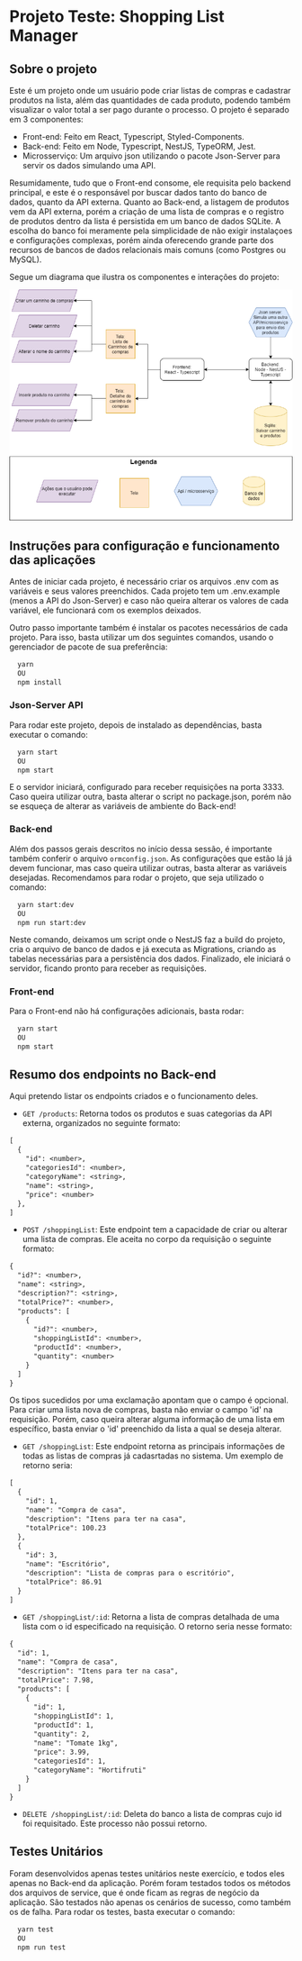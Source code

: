 # Projeto Teste: Shopping List Manager

## Sobre o projeto
Este é um projeto onde um usuário pode criar listas de compras e cadastrar produtos na lista, além das quantidades de cada produto, podendo também visualizar o valor total a ser pago durante o processo.
O projeto é separado em 3 componentes:
* Front-end: Feito em React, Typescript, Styled-Components.
* Back-end: Feito em Node, Typescript, NestJS, TypeORM, Jest.
* Microsserviço: Um arquivo json utilizando o pacote Json-Server para servir os dados simulando uma API.

Resumidamente, tudo que o Front-end consome, ele requisita pelo backend principal, e este é o responsável por buscar dados tanto do banco de dados, quanto da API externa.
Quanto ao Back-end, a listagem de produtos vem da API externa, porém a criação de uma lista de compras e o registro de produtos dentro da lista é persistida em um banco de dados SQLite. A escolha do banco foi meramente pela simplicidade de não exigir instalaçoes e configurações complexas, porém ainda oferecendo grande parte dos recursos de bancos de dados relacionais mais comuns (como Postgres ou MySQL).

Segue um diagrama que ilustra os componentes e interações do projeto:

![Diagrama do projeto](diagrama-projeto.png)

## Instruções para configuração e funcionamento das aplicações

Antes de iniciar cada projeto, é necessário criar os arquivos .env com as variáveis e seus valores preenchidos. Cada projeto tem um .env.example (menos a API do Json-Server) e caso não queira alterar os valores de cada variável, ele funcionará com os exemplos deixados.

Outro passo importante também é instalar os pacotes necessários de cada projeto. Para isso, basta utilizar um dos seguintes comandos, usando o gerenciador de pacote de sua preferência:
```
  yarn
  OU
  npm install
```

### Json-Server API

Para rodar este projeto, depois de instalado as dependências, basta executar o comando:
```
  yarn start
  OU
  npm start
```
E o servidor iniciará, configurado para receber requisições na porta 3333. Caso queira utilizar outra, basta alterar o script no package.json, porém não se esqueça de alterar as variáveis de ambiente do Back-end!

### Back-end

Além dos passos gerais descritos no início dessa sessão, é importante também conferir o arquivo ```ormconfig.json```. As configurações que estão lá já devem funcionar, mas caso queira utilizar outras, basta alterar as variáveis desejadas.
Recomendamos para rodar o projeto, que seja utilizado o comando:
```
  yarn start:dev
  OU
  npm run start:dev
```
Neste comando, deixamos um script onde o NestJS faz a build do projeto, cria o arquivo de banco de dados e já executa as Migrations, criando as tabelas necessárias para a persistência dos dados. Finalizado, ele iniciará o servidor, ficando pronto para receber as requisições.

### Front-end

Para o Front-end não há configurações adicionais, basta rodar:
```
  yarn start
  OU
  npm start
```

## Resumo dos endpoints no Back-end

Aqui pretendo listar os endpoints criados e o funcionamento deles.

* ``` GET /products ```: Retorna todos os produtos e suas categorias da API externa, organizados no seguinte formato:

```
[
  {
    "id": <number>,
    "categoriesId": <number>,
    "categoryName": <string>,
    "name": <string>,
    "price": <number>
  },
]
```

* ``` POST /shoppingList ```: Este endpoint tem a capacidade de criar ou alterar uma lista de compras. Ele aceita no corpo da requisição o seguinte formato:
```
{
  "id?": <number>,
  "name": <string>,
  "description?": <string>,
  "totalPrice?": <number>,
  "products": [
    {
      "id?": <number>,
      "shoppingListId": <number>,
      "productId": <number>,
      "quantity": <number>
    }
  ]
}
```

Os tipos sucedidos por uma exclamação apontam que o campo é opcional. Para criar uma lista nova de compras, basta não enviar o campo 'id' na requisição. Porém, caso queira alterar alguma informação de uma lista em específico, basta enviar o 'id' preenchido da lista a qual se deseja alterar.

* ``` GET /shoppingList ```: Este endpoint retorna as principais informações de todas as listas de compras já cadasrtadas no sistema. Um exemplo de retorno seria:
```
[
  {
    "id": 1,
    "name": "Compra de casa",
    "description": "Itens para ter na casa",
    "totalPrice": 100.23
  },
  {
    "id": 3,
    "name": "Escritório",
    "description": "Lista de compras para o escritório",
    "totalPrice": 86.91
  }
]
```

* ``` GET /shoppingList/:id ```: Retorna a lista de compras detalhada de uma lista com o id especificado na requisição. O retorno seria nesse formato:
```
{
  "id": 1,
  "name": "Compra de casa",
  "description": "Itens para ter na casa",
  "totalPrice": 7.98,
  "products": [
    {
      "id": 1,
      "shoppingListId": 1,
      "productId": 1,
      "quantity": 2,
      "name": "Tomate 1kg",
      "price": 3.99,
      "categoriesId": 1,
      "categoryName": "Hortifruti"
    }
  ]
}
```

* ``` DELETE /shoppingList/:id ```: Deleta do banco a lista de compras cujo id foi requisitado. Este processo não possui retorno.

## Testes Unitários

Foram desenvolvidos apenas testes unitários neste exercício, e todos eles apenas no Back-end da aplicação. Porém foram testados todos os métodos dos arquivos de service, que é onde ficam as regras de negócio da aplicação. São testados não apenas os cenários de sucesso, como também os de falha. Para rodar os testes, basta executar o comando:
```
  yarn test
  OU
  npm run test
```
